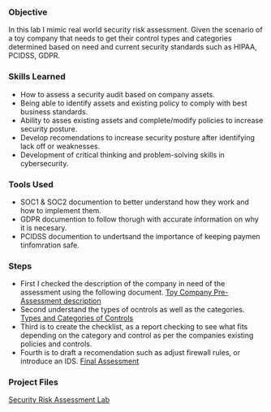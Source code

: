 ### Objective

In this lab I mimic real world security risk assessment. Given the scenario of a toy company that needs to get their control types and categories determined based on need and current security standards such as HIPAA, PCIDSS, GDPR.

### Skills Learned

- How to assess a security audit based on company assets.
- Being able to identify assets and existing policy to comply with best business standards.
- Ability to asses existing assets and complete/modify policies to increase security posture.
- Develop recomendations to increase security posture after identifying lack off or weaknesses.
- Development of critical thinking and problem-solving skills in cybersecurity.

### Tools Used

- SOC1 & SOC2 documention to better understand how they work and how to implement them.
- GDPR documention to follow thorugh with accurate information on why it is necesary.
- PCIDSS documention to undertsand the importance of keeping paymen tinfomration safe.

### Steps
<!-- This is a comment. It won't be rendered on the webpage. drag & drop screenshots here or use imgur and reference them using imgsrc
Every screenshot should have some text explaining what the screenshot is about.
Example below.
*Ref 1: Network Diagram* -->
- First I checked the description of the company in need of the assessment using the following document.
  [Toy Company Pre-Assessment description](https://docs.google.com/document/d/1nYYsL-C8z9wYYmwGqse-O0DKusC61a76/edit#heading=h.gjdgxs)
- Second understand the types of ocntrols as well as the categories.
  [Types and Categories of Controls](https://docs.google.com/document/d/14kKVzsjs_HXAF7XRx3d73LjEWhqekV-_/edit#heading=h.gjdgxs)
- Third is to create the checklist, as a report checking to see what fits depending on the category and control as per the companies existing policies and controls.
- Fourth is to draft a recomendation such as adjust firewall rules, or introduce an IDS.
  [Final Assessment](https://docs.google.com/document/d/17-JITnPJOahgaWXnD2FL15E86rf1p3cWO5Uc99_2KI0/edit#heading=h.87tykp1u0l36)    


### Project Files

[Security Risk Assessment Lab](https://drive.google.com/drive/folders/14MYs8sOsuQH2F4vteevEs5FZSxjvuusc)

